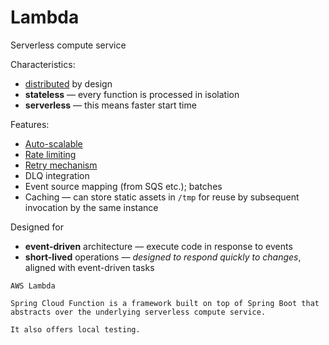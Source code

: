 # Lambda

Serverless compute service

Characteristics:
* [distributed](../strategies/distributed.md) by design
* **stateless** — every function is processed in isolation
* **serverless** — this means faster start time

Features:
* [Auto-scalable](../strategies/auto-scaling.md)
* [Rate limiting](../strategies/rate-limiting.md)
* [Retry mechanism](../strategies/retry-mechanism.md)
* DLQ integration
* Event source mapping (from SQS etc.); batches
* Caching — can store static assets in `/tmp` for reuse by subsequent invocation by the same instance

Designed for
* **event-driven** architecture — execute code in response to events
* **short-lived** operations — _designed to respond quickly to changes_, aligned with event-driven tasks

~~~admonish example
AWS Lambda
~~~

~~~admonish example
Spring Cloud Function is a framework built on top of Spring Boot that abstracts over the underlying serverless compute service.

It also offers local testing.
~~~
